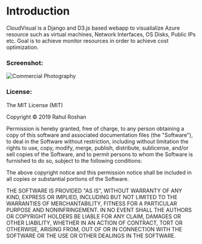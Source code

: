 # Introduction

CloudVisual is a Django and D3.js based webapp to visualialize Azure resource such as virtual machines, Network Interfaces, OS Disks, Public IPs etc. Goal is to achieve monitor resources in order to achieve cost optimization. 


### Screenshot:

<img src="https://i.imgur.com/PFmXh8h.png" alt="Commercial Photography">

### License:
The MIT License (MIT)

Copyright © 2019  Rahul Roshan

Permission is hereby granted, free of charge, to any person obtaining a copy of this software and associated documentation files (the "Software"), to deal in the Software without restriction, including without limitation the rights to use, copy, modify, merge, publish, distribute, sublicense, and/or sell copies of the Software, and to permit persons to whom the Software is furnished to do so, subject to the following conditions:

The above copyright notice and this permission notice shall be included in all copies or substantial portions of the Software.

THE SOFTWARE IS PROVIDED "AS IS", WITHOUT WARRANTY OF ANY KIND, EXPRESS OR IMPLIED, INCLUDING BUT NOT LIMITED TO THE WARRANTIES OF MERCHANTABILITY, FITNESS FOR A PARTICULAR PURPOSE AND NONINFRINGEMENT. IN NO EVENT SHALL THE AUTHORS OR COPYRIGHT HOLDERS BE LIABLE FOR ANY CLAIM, DAMAGES OR OTHER LIABILITY, WHETHER IN AN ACTION OF CONTRACT, TORT OR OTHERWISE, ARISING FROM, OUT OF OR IN CONNECTION WITH THE SOFTWARE OR THE USE OR OTHER DEALINGS IN THE SOFTWARE.